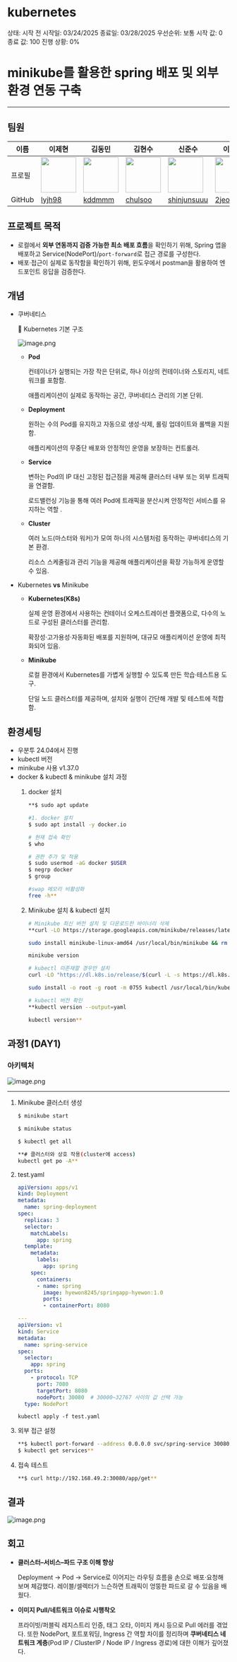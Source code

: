 # kubernetes

상태: 시작 전
시작일: 03/24/2025
종료일: 03/28/2025
우선순위: 보통
시작 값: 0
종료 값: 100
진행 상황: 0%

# minikube를 활용한 spring 배포 및 외부 환경 연동 구축

---

## 팀원

| 이름 | 이제현 | 김동민 | 김현수 | 신준수 | 이정이 | 홍혜원 |
| --- | --- | --- | --- | --- | --- | --- |
| 프로필 | <img src="[https://github.com/lyjh98.png](https://github.com/lyjh98.png)" width="80px"> | <img src="[https://github.com/kddmmm.png](https://github.com/kddmmm.png)" width="80px"> | <img src="[https://github.com/Hyunsoo1998.png](https://github.com/Hyunsoo1998.png)" width="80px"> | <img src="[https://github.com/shinjunsuuu.png](https://github.com/shinjunsuuu.png)" width="80px"> | <img src="[https://github.com/2jeong2.png](https://github.com/2jeong2.png)" width="80px"> | <img src="[https://github.com/hyewon8245.png](https://github.com/hyewon8245.png)" width="80px"> |
| GitHub | [lyjh98](https://github.com/lyjh98) | [kddmmm](https://github.com/kddmmm) | [chulsoo](https://github.com/Hyunsoo1998) | [shinjunsuuu](https://github.com/shinjunsuuu) | [2jeong2](https://github.com/2jeong2) | [hyewon8245](https://github.com/hyewon8245) |

## 프로젝트 목적

- 로컬에서 **외부 연동까지 검증 가능한 최소 배포 흐름**을 확인하기 위해, Spring 앱을 배포하고 Service(NodePort)/`port-forward`로 접근 경로를 구성한다.
- 배포·접근이 실제로 동작함을 확인하기 위해, 윈도우에서 postman을 활용하여 엔드포인트 응답을 검증한다.

## 개념

- 쿠버네티스
    
    🧩 Kubernetes 기본 구조
    
    ![image.png](app/image.png)
    
    - **Pod**
        
        컨테이너가 실행되는 가장 작은 단위로, 하나 이상의 컨테이너와 스토리지, 네트워크를 포함함.
        
        애플리케이션이 실제로 동작하는 공간, 쿠버네티스 관리의 기본 단위.
        
    - **Deployment**
        
        원하는 수의 Pod를 유지하고 자동으로 생성·삭제, 롤링 업데이트와 롤백을 지원함.
        
        애플리케이션의 무중단 배포와 안정적인 운영을 보장하는 컨트롤러.
        
    - **Service**
        
        변하는 Pod의 IP 대신 고정된 접근점을 제공해 클러스터 내부 또는 외부 트래픽을 연결함.
        
        로드밸런싱 기능을 통해 여러 Pod에 트래픽을 분산시켜 안정적인 서비스를 유지하는 역할 .
        
    - **Cluster**
        
        여러 노드(마스터와 워커)가 모여 하나의 시스템처럼 동작하는 쿠버네티스의 기본 환경.
        
        리소스 스케줄링과 관리 기능을 제공해 애플리케이션을 확장 가능하게 운영할 수 있음.
        
- Kubernetes **vs** Minikube
    - **Kubernetes(K8s)**
        
        실제 운영 환경에서 사용하는 컨테이너 오케스트레이션 플랫폼으로, 다수의 노드로 구성된 클러스터를 관리함.
        
        확장성·고가용성·자동화된 배포를 지원하며, 대규모 애플리케이션 운영에 최적화되어 있음.
        
    - **Minikube**
        
        로컬 환경에서 Kubernetes를 가볍게 실행할 수 있도록 만든 학습·테스트용 도구.
        
        단일 노드 클러스터를 제공하며, 설치와 실행이 간단해 개발 및 테스트에 적합함.
        

## 환경세팅

- 우분투 24.04에서 진행
- kubectl 버전
- minikube 사용 v1.37.0
- docker & kubectl & minikube 설치 과정
    1. docker 설치
        
        ```bash
        **$ sudo apt update
        
        #1. docker 설치
        $ sudo apt install -y docker.io
        
        # 현재 접속 확인
        $ who
        
        # 권한 추가 및 적용
        $ sudo usermod -aG docker $USER
        $ negrp docker
        $ group
        
        #swap 메모리 비활성화
        free -h**
        ```
        
    2. Minikube 설치 & kubectl 설치
        
        ```bash
        # Minikube 최신 버전 설치 및 다운로드한 바이너리 삭제 
        **curl -LO https://storage.googleapis.com/minikube/releases/latest/minikube-linux-amd64
        
        sudo install minikube-linux-amd64 /usr/local/bin/minikube && rm minikube-linux-amd64
        
        minikube version
        
        # kubectl 미존재할 경우만 설치 
        curl -LO "https://dl.k8s.io/release/$(curl -L -s https://dl.k8s.io/release/stable.txt)/bin/linux/amd64/kubectl"
        
        sudo install -o root -g root -m 0755 kubectl /usr/local/bin/kubectl**
        
        # kubectl 버전 확인 
        **kubectl version --output=yaml
        
        kubectl version**
        
        ```
        

## 과정1 (DAY1)

### 아키텍처

![image.png](app/image%201.png)

---

1. Minikube 클러스터 생성
    
    ```bash
    $ minikube start 
    
    $ minikube status
    
    $ kubectl get all
    
    **# 클러스터와 상호 작용(cluster에 access)
    kubectl get po -A**
    ```
    
2. test.yaml
    
    ```yaml
    apiVersion: apps/v1
    kind: Deployment
    metadata:
      name: spring-deployment
    spec:
      replicas: 3
      selector:
        matchLabels:
          app: spring
      template:
        metadata:
          labels:
            app: spring
        spec:
          containers:
          - name: spring
            image: hyewon8245/springapp-hyewon:1.0
            ports:
            - containerPort: 8080
    
    ---
    apiVersion: v1
    kind: Service
    metadata:
      name: spring-service
    spec:
      selector:
        app: spring
      ports:
        - protocol: TCP
          port: 7080
          targetPort: 8080
          nodePort: 30080  # 30000~32767 사이의 값 선택 가능
      type: NodePort
    ```
    
    `kubectl apply -f test.yaml`
    
3. 외부 접근 설정
    
    ```bash
    **$ kubectl port-forward --address 0.0.0.0 svc/spring-service 30080:7080
    $ kubectl get services**
    ```
    
4. 접속 테스트
    
    ```bash
    **$ curl http://192.168.49.2:30080/app/get**
    ```
    

## 결과

![image.png](app/image%202.png)

## 회고

- **클러스터–서비스–파드 구조 이해 향상**
    
    Deployment → Pod → Service로 이어지는 라우팅 흐름을 손으로 배포·요청해 보며 체감했다. 레이블/셀렉터가 느슨하면 트래픽이 엉뚱한 파드로 갈 수 있음을 배웠다.
    
- **이미지 Pull/네트워크 이슈로 시행착오**
    
    프라이빗/퍼블릭 레지스트리 인증, 태그 오타, 이미지 캐시 등으로 Pull 에러를 겪었다. 또한 NodePort, 포트포워딩, Ingress 간 역할 차이를 정리하며 **쿠버네티스 네트워크 계층**(Pod IP / ClusterIP / Node IP / Ingress 경로)에 대한 이해가 깊어졌다.